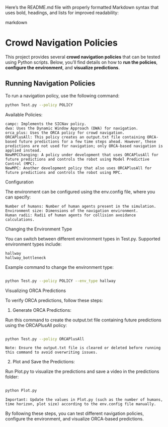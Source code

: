 Here’s the README.md file with properly formatted Markdown syntax that uses bold, headings, and lists for improved readability:

markdown

# **Crowd Navigation Policies**

This project provides several **crowd navigation policies** that can be tested using Python scripts. Below, you’ll find details on how to **run the policies**, **configure the environment**, and **visualize predictions**.

## **Running Navigation Policies**

To run a navigation policy, use the following command:

```bash
python Test.py --policy POLICY
```
Available Policies:

    campc: Implements the SICNav policy.
    dwa: Uses the Dynamic Window Approach (DWA) for navigation.
    orca_plus: Uses the ORCA policy for crowd navigation.
    ORCAPlusAll: This policy creates an output.txt file containing ORCA-based future predictions for a few time steps ahead. However, these predictions are not used for navigation; only ORCA-based navigation is applied instead.
    NewMPCChanging: A policy under development that uses ORCAPlusAll for future predictions and controls the robot using Model Predictive Control (MPC).
    NewMPC: Another development policy that also uses ORCAPlusAll for future predictions and controls the robot using MPC.

Configuration

The environment can be configured using the env.config file, where you can specify:

    Number of humans: Number of human agents present in the simulation.
    Environment size: Dimensions of the navigation environment.
    Human radii: Radii of human agents for collision avoidance calculations.

Changing the Environment Type

You can switch between different environment types in Test.py. Supported environment types include:

    hallway
    hallway_bottleneck

Example command to change the environment type:

```bash

python Test.py --policy POLICY --env_type hallway
```
Visualizing ORCA Predictions

To verify ORCA predictions, follow these steps:
1. Generate ORCA Predictions:

Run this command to create the output.txt file containing future predictions using the ORCAPlusAll policy:

```bash

python Test.py --policy ORCAPlusAll
```
    Note: Ensure the output.txt file is cleared or deleted before running this command to avoid overwriting issues.

2. Plot and Save the Predictions:

Run Plot.py to visualize the predictions and save a video in the predictions folder:

```bash

python Plot.py
```
    Important: Update the values in Plot.py (such as the number of humans, time horizon, plot size) according to the env.config file manually.

By following these steps, you can test different navigation policies, configure the environment, and visualize ORCA-based predictions.
